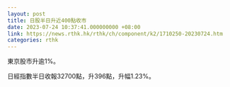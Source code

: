 ```yaml
---
layout: post
title: 日股半日升近400點收市
date: 2023-07-24 10:37:41.000000000 +08:00
link: https://news.rthk.hk/rthk/ch/component/k2/1710250-20230724.htm
categories: rthk
---
```


東京股市升逾1%。

日經指數半日收報32700點，升396點，升幅1.23%。
